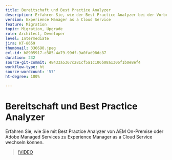```yaml
---
title: Bereitschaft und Best Practice Analyzer
description: Erfahren Sie, wie der Best Practice Analyzer bei der Vorbereitung Ihrer Anwendung helfen kann, um sie in Experience Manager as a Cloud Service zu verschieben
version: Experience Manager as a Cloud Service
feature: Migration
topic: Migration, Upgrade
role: Architect, Developer
level: Intermediate
jira: KT-8659
thumbnail: 336690.jpeg
exl-id: b8905917-c385-4a79-99df-9a0fad98dc87
duration: 232
source-git-commit: 48433a5367c281cf5a1c106b08a1306f1b0e8ef4
workflow-type: ht
source-wordcount: '57'
ht-degree: 100%

---
```


# Bereitschaft und Best Practice Analyzer

Erfahren Sie, wie Sie mit Best Practice Analyzer von AEM On-Premise oder Adobe Managed Services zu Experience Manager as a Cloud Service wechseln können.

>[!VIDEO](https://video.tv.adobe.com/v/3446462?quality=12&learn=on&captions=ger)
